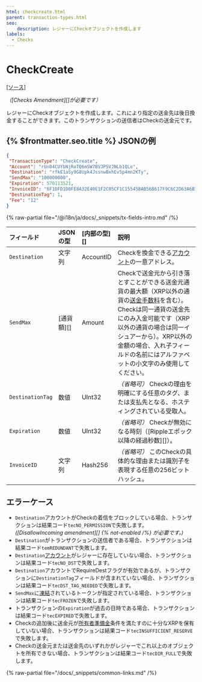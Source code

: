 ```yaml
---
html: checkcreate.html
parent: transaction-types.html
seo:
    description: レジャーにCheckオブジェクトを作成します
labels:
  - Checks
---
```

# CheckCreate
[[ソース]](https://github.com/XRPLF/rippled/blob/master/src/ripple/app/tx/impl/CreateCheck.cpp "Source")

_（[Checks Amendment][]が必要です）_

レジャーにCheckオブジェクトを作成します。これにより指定の送金先は後日換金することができます。このトランザクションの送信者はCheckの送金元です。

## {% $frontmatter.seo.title %} JSONの例

```json
{
 "TransactionType": "CheckCreate",
 "Account": "rUn84CUYbNjRoTQ6mSW7BVJPSVJNLb1QLo",
 "Destination": "rfkE1aSy9G8Upk4JssnwBxhEv5p4mn2KTy",
 "SendMax": "100000000",
 "Expiration": 570113521,
 "InvoiceID": "6F1DFD1D0FE8A32E40E1F2C05CF1C15545BAB56B617F9C6C2D63A6B704BEF59B",
 "DestinationTag": 1,
 "Fee": "12"
}
```

{% raw-partial file="/@i18n/ja/docs/_snippets/tx-fields-intro.md" /%}
<!--{# fix md highlighting_ #}-->

| フィールド            | JSONの型           | [内部の型][] | 説明     |
|:-----------------|:--------------------|:------------------|:----------------|
| `Destination`    | 文字列              | AccountID          | Checkを換金できる[アカウント](../../../../concepts/accounts/index.md)の一意アドレス。 |
| `SendMax`        | [通貨額][] | Amount            | Checkで送金元から引き落とすことができる送金元通貨の最大額（XRP以外の通貨の[送金手数料](../../../../concepts/tokens/transfer-fees.md)を含む）。Checkは同一通貨の送金先にのみ入金可能です（XRP以外の通貨の場合は同一イシュアーから）。XRP以外の金額の場合、入れ子フィールドの名前にはアルファベットの小文字のみ使用してください。 |
| `DestinationTag` | 数値              | UInt32            | _（省略可）_ Checkの理由を明確にする任意のタグ、または支払先となる、ホスティングされている受取人。 |
| `Expiration`     | 数値              | UInt32            | _（省略可）_ Checkが無効になる時刻（[Rippleエポック以降の経過秒数][]）。 |
| `InvoiceID`      | 文字列              | Hash256           | _（省略可）_ このCheckの具体的な理由または識別子を表現する任意の256ビットハッシュ。 |

## エラーケース

- `Destination`アカウントがCheckの着信をブロックしている場合、トランザクションは結果コード`tecNO_PERMISSION`で失敗します。 _([DisallowIncoming amendment][] {% not-enabled /%} が必要です。)_
- `Destination`がトランザクションの送信者である場合、トランザクションは結果コード`temREDUNDANT`で失敗します。
- `Destination`[アカウント](../../../../concepts/accounts/index.md)がレジャーに存在していない場合、トランザクションは結果コード`tecNO_DST`で失敗します。
- `Destination`アカウントでRequireDestフラグが有効であるが、トランザクションに`DestinationTag`フィールドが含まれていない場合、トランザクションは結果コード`tecDST_TAG_NEEDED`で失敗します。
- `SendMax`に[凍結](../../../../concepts/tokens/fungible-tokens/freezes.md)されているトークンが指定されている場合、トランザクションは結果コード`tecFROZEN`で失敗します。
- トランザクションの`Expiration`が過去の日時である場合、トランザクションは結果コード`tecEXPIRED`で失敗します。
- Checkの追加後に送金元が[所有者準備金](../../../../concepts/accounts/reserves.md#所有者準備金)条件を満たすのに十分なXRPを保有していない場合、トランザクションは結果コード`tecINSUFFICIENT_RESERVE`で失敗します。
- Checkの送金元または送金先のいずれかがレジャーでこれ以上のオブジェクトを所有できない場合、トランザクションは結果コード`tecDIR_FULL`で失敗します。

{% raw-partial file="/docs/_snippets/common-links.md" /%}

